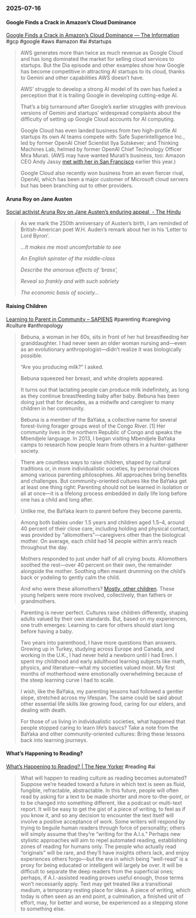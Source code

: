 ### 2025-07-16
#### Google Finds a Crack in Amazon’s Cloud Dominance
[Google Finds a Crack in Amazon’s Cloud Dominance — The Information](https://www.theinformation.com/articles/google-finds-crack-amazons-cloud-dominance?rc=arnbfe) #gcp #google #aws #amazon #ai  #startups 

> AWS generates more than twice as much revenue as Google Cloud and has long dominated the market for selling cloud services to startups. But the Dia episode and other examples show how Google has become competitive in attracting AI startups to its cloud, thanks to Gemini and other capabilities AWS doesn’t have.
> 
> AWS’ struggle to develop a strong AI model of its own has fueled a perception that it is trailing Google in developing cutting-edge AI.
> 
> That’s a big turnaround after Google’s earlier struggles with previous versions of Gemini and startups’ widespread complaints about the difficulty of setting up Google Cloud accounts for AI computing.
> 
> Google Cloud has even landed business from two high-profile AI startups its own AI teams compete with: Safe Superintelligence Inc., led by former OpenAI Chief Scientist Ilya Sutskever; and Thinking Machines Lab, helmed by former OpenAI Chief Technology Officer Mira Murati. (AWS may have wanted Murati’s business, too: Amazon CEO Andy Jassy [met with her in San Francisco](https://www.theinformation.com/articles/ex-openai-cto-muratis-startup-plans-compete-openai-others?rc=c48ukx) earlier this year.)
> 
> Google Cloud also recently won business from an even fiercer rival, OpenAI, which has been a major customer of Microsoft cloud servers but has been branching out to other providers.

#### Aruna Roy on Jane Austen
[Social activist Aruna Roy on Jane Austen’s enduring appeal  - The Hindu](https://www.thehindu.com/books/jane-austen-250-years-pride-and-prejudice-adaptations-influence-aruna-roy/article69782604.ece?pnespid=suhiAy1JKKhF2OKdpD.uTJzR4w2jS54tNbKukbMxp0Bm4q8_sdtySpPqAeMpm1PORjGFB46p7g) 

> As we mark the 250th anniversary of Austen’s birth, I am reminded of British-American poet W.H. Auden’s remark about her in his ‘Letter to Lord Byron’_._
> 
> _…It makes me most uncomfortable to see_
> 
> _An English spinster of the middle-class_
> 
> _Describe the amorous effects of ‘brass’,_
> 
> _Reveal so frankly and with such sobriety_
> 
> _The economic basis of society…_

#### Raising Children
[Learning to Parent in Community – SAPIENS](https://www.sapiens.org/biology/to-raise-children-we-must-first-raise-parents/) #parenting #caregiving #culture #anthropology 

> Bebuna, a woman in her 60s, sits in front of her hut breastfeeding her granddaughter. I had never seen an older woman nursing and—even as an evolutionary anthropologist—didn’t realize it was biologically possible.
> 
> “Are you producing milk?” I asked.
> 
> Bebuna squeezed her breast, and white droplets appeared.
> 
> It turns out that lactating people can produce milk indefinitely, as long as they continue breastfeeding baby after baby. Bebuna has been doing just that for decades, as a midwife and caregiver to many children in her community.
>
> Bebuna is a member of the BaYaka, a collective name for several forest-living forager groups west of the Congo River. [1] Her community lives in the northern Republic of Congo and speaks the Mbendjele language. In 2013, I began visiting Mbendjele BaYaka camps to research how people learn from others in a hunter-gatherer society.

> There are countless ways to raise children, shaped by cultural traditions or, in more individualistic societies, by personal choices among various parenting philosophies. All approaches bring benefits and challenges. But community-oriented cultures like the BaYaka get at least one thing right: Parenting should not be learned in isolation or all at once—it is a lifelong process embedded in daily life long before one has a child and long after.
> 
> Unlike me, the BaYaka learn to parent before they become parents.

> Among both babies under 1.5 years and children aged 1.5–4, around 40 percent of their close care, including holding and physical contact, was provided by “allomothers”—caregivers other than the biological mother. On average, each child had 14 people within arm’s reach throughout the day.
> 
> Mothers responded to just under half of all crying bouts. Allomothers soothed the rest—over 40 percent on their own, the remainder alongside the mother. Soothing often meant drumming on the child’s back or yodeling to gently calm the child.
> 
> And who were these allomothers? [Mostly, other children](https://www.cambridge.org/core/services/aop-cambridge-core/content/view/83FCF3FE88DBDC6093B1DE69A2612ADD/S2513843X2400001Xa_hi.pdf/hunter-gatherer-childrens-close-proximity-networks-similarities-and-differences-with-cooperative-and-communal-breeding-systems.pdf). These young helpers were more involved, collectively, than fathers or grandmothers.

> Parenting is never perfect. Cultures raise children differently, shaping adults valued by their own standards. But, based on my experiences, one truth emerges: Learning to care for others should start long before having a baby.
> 
> Two years into parenthood, I have more questions than answers. Growing up in Turkey, studying across Europe and Canada, and working in the U.K., I had never held a newborn until I had Eren. I spent my childhood and early adulthood learning subjects like math, physics, and literature—what my societies valued most. My first months of motherhood were emotionally overwhelming because of the steep learning curve I had to scale.
> 
> I wish, like the BaYaka, my parenting lessons had followed a gentler slope, stretched across my lifespan. The same could be said about other essential life skills like growing food, caring for our elders, and dealing with death.
> 
> For those of us living in individualistic societies, what happened that people stopped caring to learn life’s basics? Take a note from the BaYaka and other community-oriented cultures: Bring these lessons back into learning journeys.

#### What’s Happening to Reading?
[What’s Happening to Reading? \| The New Yorker](https://www.newyorker.com/culture/open-questions/whats-happening-to-reading) #reading #ai 

> What will happen to reading culture as reading becomes automated? Suppose we’re headed toward a future in which text is seen as fluid, fungible, refractable, abstractable. In this future, people will often read by asking for a text to be made shorter and more to-the-point, or to be changed into something different, like a podcast or multi-text report. It will be easy to get the gist of a piece of writing, to feel as if you know it, and so any decision to encounter the text itself will involve a positive acceptance of work. Some writers will respond by trying to beguile human readers through force of personality; others will simply assume that they’re “writing for the A.I.s.” Perhaps new stylistic approaches will aim to repel automated reading, establishing zones of reading for humans only. The people who actually read “originals” will be rare, and they’ll have insights others lack, and enjoy experiences others forgo—but the era in which being “well-read” is a proxy for being educated or intelligent will largely be over. It will be difficult to separate the deep readers from the superficial ones; perhaps, if A.I.-assisted reading proves useful enough, those terms won’t necessarily apply. Text may get treated like a transitional medium, a temporary resting place for ideas. A piece of writing, which today is often seen as an end point, a culmination, a finished unit of effort, may, for better and worse, be experienced as a stepping stone to something else.